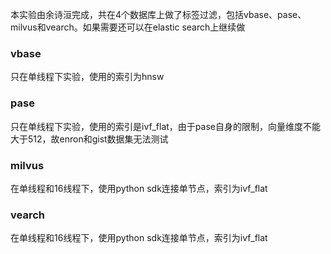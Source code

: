 本实验由余诗洹完成，共在4个数据库上做了标签过滤，包括vbase、pase、milvus和vearch。如果需要还可以在elastic search上继续做

### vbase
只在单线程下实验，使用的索引为hnsw

### pase
只在单线程下实验，使用的索引是ivf_flat，由于pase自身的限制，向量维度不能大于512，故enron和gist数据集无法测试

### milvus
在单线程和16线程下，使用python sdk连接单节点，索引为ivf_flat

### vearch
在单线程和16线程下，使用python sdk连接单节点，索引为ivf_flat

